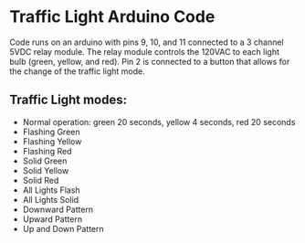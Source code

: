 # Traffic Light Arduino Code
Code runs on an arduino with pins 9, 10, and 11 connected to a 3 channel 5VDC relay module.
The relay module controls the 120VAC to each light bulb (green, yellow, and red).
Pin 2 is connected to a button that allows for the change of the traffic light mode.

## Traffic Light modes:
- Normal operation: green 20 seconds, yellow 4 seconds, red 20 seconds
- Flashing Green
- Flashing Yellow
- Flashing Red
- Solid Green
- Solid Yellow
- Solid Red
- All Lights Flash
- All Lights Solid
- Downward Pattern
- Upward Pattern
- Up and Down Pattern
